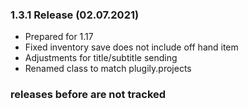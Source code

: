 ### 1.3.1 Release (02.07.2021)
* Prepared for 1.17
* Fixed inventory save does not include off hand item
* Adjustments for title/subtitle sending
* Renamed class to match plugily.projects

### releases before are not tracked 